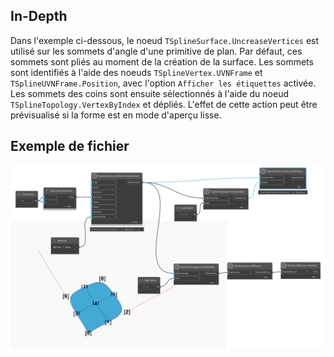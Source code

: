 <!--- Autodesk.DesignScript.Geometry.TSpline.TSplineSurface.UncreaseVertices --->
<!--- UCHS6CZOTWQLL24MRS4TPZS4UDBURP3SZIIW4TRSPQVRTMYBAVVA --->
## In-Depth
Dans l'exemple ci-dessous, le noeud `TSplineSurface.UncreaseVertices` est utilisé sur les sommets d'angle d'une primitive de plan. Par défaut, ces sommets sont pliés au moment de la création de la surface. Les sommets sont identifiés à l'aide des noeuds `TSplineVertex.UVNFrame` et `TSplineUVNFrame.Position`, avec l'option `Afficher les étiquettes` activée. Les sommets des coins sont ensuite sélectionnés à l'aide du noeud `TSplineTopology.VertexByIndex` et dépliés. L'effet de cette action peut être prévisualisé si la forme est en mode d'aperçu lisse.

## Exemple de fichier

![Example](./UCHS6CZOTWQLL24MRS4TPZS4UDBURP3SZIIW4TRSPQVRTMYBAVVA_img.jpg)
